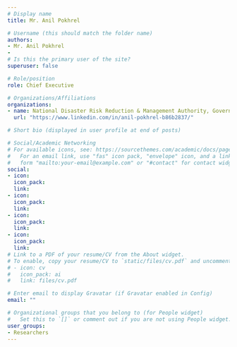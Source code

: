 ```yaml
---
# Display name
title: Mr. Anil Pokhrel

# Username (this should match the folder name)
authors:
- Mr. Anil Pokhrel
- 
# Is this the primary user of the site?
superuser: false

# Role/position
role: Chief Executive

# Organizations/Affiliations
organizations:
- name: National Disaster Risk Reduction & Management Authority, Government of Nepal
  url: "https://www.linkedin.com/in/anil-pokhrel-b86b2837/"

# Short bio (displayed in user profile at end of posts)

# Social/Academic Networking
# For available icons, see: https://sourcethemes.com/academic/docs/page-builder/#icons
#   For an email link, use "fas" icon pack, "envelope" icon, and a link in the
#   form "mailto:your-email@example.com" or "#contact" for contact widget.
social:
- icon: 
  icon_pack: 
  link: 
- icon: 
  icon_pack: 
  link: 
- icon: 
  icon_pack: 
  link: 
- icon: 
  icon_pack: 
  link:
# Link to a PDF of your resume/CV from the About widget.
# To enable, copy your resume/CV to `static/files/cv.pdf` and uncomment the lines below.
# - icon: cv
#   icon_pack: ai
#   link: files/cv.pdf

# Enter email to display Gravatar (if Gravatar enabled in Config)
email: ""

# Organizational groups that you belong to (for People widget)
#   Set this to `[]` or comment out if you are not using People widget.
user_groups:
- Researchers
---
```

